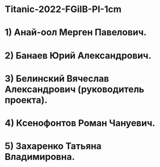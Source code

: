 # Titanic-2022-FGiIB-PI-1cm
#
# 1) Анай-оол Мерген Павелович.
# 2) Банаев Юрий Александрович.
# 3) Белинский Вячеслав Александрович (руководитель проекта).
# 4) Ксенофонтов Роман Чануевич.
# 5) Захаренко Татьяна Владимировна.
